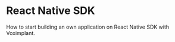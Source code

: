 <!-- vox.description: Start building a Voximplant app on React Native SDK. -->
<!-- vox.rank: 5 -->
<!-- vox.filters: isAudio,isVideo,isMessaging,isOmnichannel -->
# React Native SDK
How to start building an own application on React Native SDK with Voximplant.